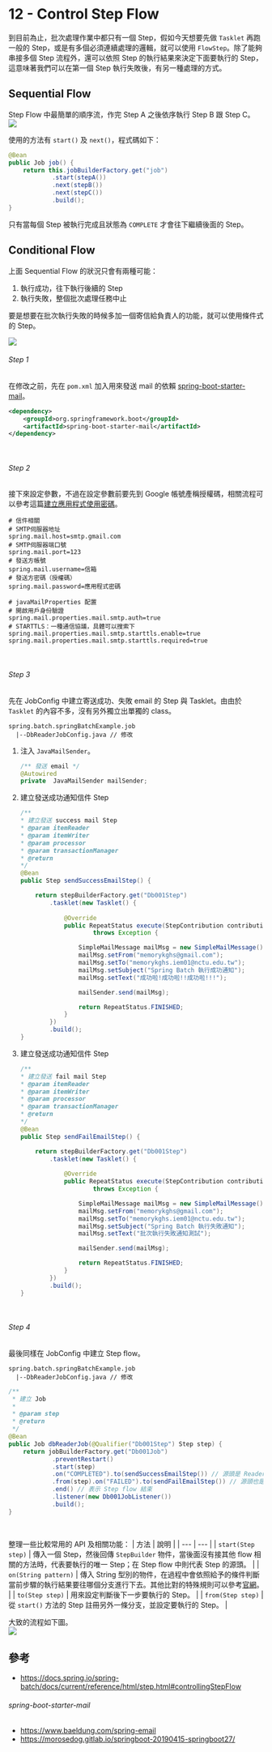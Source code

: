 # 12 - Control Step Flow
到目前為止，批次處理作業中都只有一個 Step，假如今天想要先做 `Tasklet` 再跑一般的 Step，或是有多個必須連續處理的邏輯，就可以使用 `FlowStep`。除了能夠串接多個 Step 流程外，還可以依照 Step 的執行結果來決定下面要執行的 Step，這意味著我們可以在第一個 Step 執行失敗後，有另一種處理的方式。

## Sequential Flow
Step Flow 中最簡單的順序流，作完 Step A 之後依序執行 Step B 跟 Step C。<br/>
![](/images/12-1.png)

使用的方法有 `start()` 及 `next()`，程式碼如下：

```java
@Bean
public Job job() {
    return this.jobBuilderFactory.get("job")
            .start(stepA())
            .next(stepB())
            .next(stepC())
            .build();
}
```
只有當每個 Step 被執行完成且狀態為 `COMPLETE` 才會往下繼續後面的 Step。

## Conditional Flow
上面 Sequential Flow 的狀況只會有兩種可能：
1. 執行成功，往下執行後續的 Step
2. 執行失敗，整個批次處理任務中止

要是想要在批次執行失敗的時候多加一個寄信給負責人的功能，就可以使用條件式的 Step。<br/>

![](/images/12-2.png)

###### Step 1
在修改之前，先在 `pom.xml` 加入用來發送 mail 的依賴 [spring-boot-starter-mail](https://mvnrepository.com/artifact/org.springframework.boot/spring-boot-starter-mail/2.5.6)。
```xml
<dependency>
    <groupId>org.springframework.boot</groupId>
    <artifactId>spring-boot-starter-mail</artifactId>
</dependency>
```
<br/>

###### Step 2
接下來設定參數，不過在設定參數前要先到 Google 帳號產稱授權碼，相關流程可以參考這篇[建立應用程式使用密碼](https://polinwei.com/spring-boot-send-email-via-gmail/#google_vignette)。

```properties
# 信件相關
# SMTP伺服器地址
spring.mail.host=smtp.gmail.com
# SMTP伺服器端口號
spring.mail.port=123
# 發送方帳號
spring.mail.username=信箱
# 發送方密碼（授權碼）
spring.mail.password=應用程式密碼

# javaMailProperties 配置
# 開啟用戶身份驗證
spring.mail.properties.mail.smtp.auth=true
# STARTTLS：一種通信協議，具體可以搜索下
spring.mail.properties.mail.smtp.starttls.enable=true
spring.mail.properties.mail.smtp.starttls.required=true
```
<br/>

###### Step 3
先在 JobConfig 中建立寄送成功、失敗 email 的 Step 與 Tasklet。由由於 `Tasklet` 的內容不多，沒有另外獨立出單獨的 class。

```
spring.batch.springBatchExample.job
  |--DbReaderJobConfig.java // 修改
```

1. 注入 `JavaMailSender`。
    ```java
    /** 發送 email */
    @Autowired
    private  JavaMailSender mailSender;
    ```

2. 建立發送成功通知信件 Step
    ```java
    /**
    * 建立發送 success mail Step
    * @param itemReader
    * @param itemWriter
    * @param processor
    * @param transactionManager
    * @return
    */
    @Bean
    public Step sendSuccessEmailStep() {

        return stepBuilderFactory.get("Db001Step")
            .tasklet(new Tasklet() {
                
                @Override
                public RepeatStatus execute(StepContribution contribution, ChunkContext chunkContext)
                        throws Exception {

                    SimpleMailMessage mailMsg = new SimpleMailMessage();
                    mailMsg.setFrom("memorykghs@gmail.com");
                    mailMsg.setTo("memorykghs.iem01@nctu.edu.tw");
                    mailMsg.setSubject("Spring Batch 執行成功通知");
                    mailMsg.setText("成功啦!成功啦!!成功啦!!!");

                    mailSender.send(mailMsg);

                    return RepeatStatus.FINISHED;
                }
            })
            .build();
    }
    ```

3. 建立發送成功通知信件 Step
    ```java	
    /**
    * 建立發送 fail mail Step
    * @param itemReader
    * @param itemWriter
    * @param processor
    * @param transactionManager
    * @return
    */
    @Bean
    public Step sendFailEmailStep() {

        return stepBuilderFactory.get("Db001Step")
            .tasklet(new Tasklet() {
                
                @Override
                public RepeatStatus execute(StepContribution contribution, ChunkContext chunkContext)
                        throws Exception {

                    SimpleMailMessage mailMsg = new SimpleMailMessage();
                    mailMsg.setFrom("memorykghs@gmail.com");
                    mailMsg.setTo("memorykghs.iem01@nctu.edu.tw");
                    mailMsg.setSubject("Spring Batch 執行失敗通知");
                    mailMsg.setText("批次執行失敗通知測試");

                    mailSender.send(mailMsg);

                    return RepeatStatus.FINISHED;
                }
            })
            .build();
    }
    ```
<br/>

###### Step 4
最後同樣在 JobConfig 中建立 Step flow。

```
spring.batch.springBatchExample.job
  |--DbReaderJobConfig.java // 修改
```

```java
/**
 * 建立 Job
 * 
 * @param step
 * @return
 */
@Bean
public Job dbReaderJob(@Qualifier("Db001Step") Step step) {
    return jobBuilderFactory.get("Db001Job")
            .preventRestart()
            .start(step)
            .on("COMPLETED").to(sendSuccessEmailStep()) // 源頭是 Reader Step，成功發送信件
            .from(step).on("FAILED").to(sendFailEmailStep()) // 源頭也是 Reader Step，失敗也發送信件
            .end() // 表示 Step flow 結束
            .listener(new Db001JobListener())
            .build();
}
```
<br/>

整理一些比較常用的 API 及相關功能：
| 方法 | 說明 | 
| --- | --- |
| `start(Step step)` | 傳入一個 Step，然後回傳 `StepBuilder` 物件，當後面沒有接其他 flow 相關的方法時，代表要執行的唯一 Step；在 Step flow 中則代表 Step 的源頭。 | 
| `on(String pattern)` | 傳入 String 型別的物件，在過程中會依照給予的條件判斷當前步驟的執行結果要往哪個分支進行下去。其他比對的特殊規則可以參考[官網](https://docs.spring.io/spring-batch/docs/current/reference/html/step.html#conditionalFlow)。 | 
| `to(Step step)` | 用來設定判斷後下一步要執行的 Step。 |
| `from(Step step)` | 從 `start()` 方法的 Step 註冊另外一條分支，並設定要執行的 Step。 |

大致的流程如下圖。<br/>
![](/images/12-3.png)

## 參考
* https://docs.spring.io/spring-batch/docs/current/reference/html/step.html#controllingStepFlow

###### spring-boot-starter-mail
* https://www.baeldung.com/spring-email
* https://morosedog.gitlab.io/springboot-20190415-springboot27/